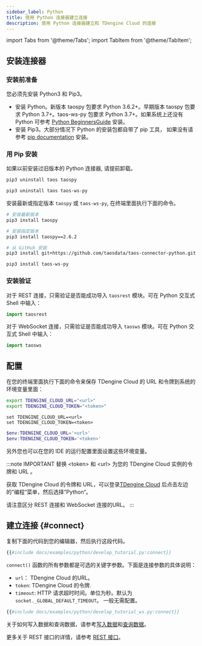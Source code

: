 ```yaml
---
sidebar_label: Python
title: 使用 Python 连接器建立连接
description: 使用 Python 连接器建立和 TDengine Cloud 的连接
---
```


<!-- exclude -->
import Tabs from '@theme/Tabs';
import TabItem from '@theme/TabItem';

<!-- exclude-end -->
## 安装连接器

### 安装前准备

您必须先安装 Python3 和 Pip3。
* 安装 Python。新版本 taospy 包要求 Python 3.6.2+。早期版本 taospy 包要求 Python 3.7+。taos-ws-py 包要求 Python 3.7+。如果系统上还没有 Python 可参考 [Python BeginnersGuide](https://wiki.python.org/moin/BeginnersGuide/Download) 安装。
* 安装 Pip3。大部分情况下 Python 的安装包都自带了 pip 工具， 如果没有请参考 [pip documentation](https://pypi.org/project/pip/) 安装。


### 用 Pip 安装
如果以前安装过旧版本的 Python 连接器, 请提前卸载。

<Tabs defaultValue="rest" groupID="package">
<TabItem value="rest" label="REST">

```bash
pip3 uninstall taos taospy
```
</TabItem>
<TabItem value="websocket" label="WebSocket">

```bash
pip3 uninstall taos taos-ws-py
```
</TabItem>
</Tabs>


安装最新或指定版本 `taospy` 或 `taos-ws-py`, 在终端里面执行下面的命令。

<Tabs defaultValue="rest" groupID="package">
<TabItem value="rest" label="REST">

```bash
# 安装最新版本
pip3 install taospy

# 安装指定版本
pip3 install taospy==2.6.2

# 从 GitHub 安装
pip3 install git+https://github.com/taosdata/taos-connector-python.git
```
</TabItem>
<TabItem value="websocket" label="WebSocket">

```bash
pip3 install taos-ws-py
```
</TabItem>
</Tabs>

### 安装验证
<Tabs defaultValue="rest" groupID="package">
<TabItem value="rest" label="REST">

对于 REST 连接，只需验证是否能成功导入 `taosrest` 模块。可在 Python 交互式 Shell 中输入：

```python
import taosrest
```
</TabItem>
<TabItem value="websocket" label="WebSocket">

对于 WebSocket 连接，只需验证是否能成功导入 `taosws` 模块。可在 Python 交互式 Shell 中输入：

```python
import taosws
```
</TabItem>
</Tabs>

## 配置

在您的终端里面执行下面的命令来保存 TDengine Cloud 的 URL 和令牌到系统的环境变量里面：

<Tabs defaultValue="bash">
<TabItem value="bash" label="Bash">

```bash
export TDENGINE_CLOUD_URL="<url>"
export TDENGINE_CLOUD_TOKEN="<token>"
```

</TabItem>
<TabItem value="cmd" label="CMD">

```shell
set TDENGINE_CLOUD_URL=<url>
set TDENGINE_CLOUD_TOKEN=<token>
```

</TabItem>
<TabItem value="powershell" label="Powershell">

```powershell
$env:TDENGINE_CLOUD_URL='<url>'
$env:TDENGINE_CLOUD_TOKEN='<token>'
```

</TabItem>
</Tabs>

另外您也可以在您的 IDE 的运行配置里面设置这些环境变量。

<!-- exclude -->
:::note IMPORTANT
替换 \<token> 和 \<url> 为您的 TDengine Cloud 实例的令牌和 URL 。

获取 TDengine Cloud 的令牌和 URL，可以登录[TDengine Cloud](https://cloud.taosdata.com) 后点击左边的”编程“菜单，然后选择”Python“。

请注意区分 REST 连接和  WebSocket 连接的URL。
:::
<!-- exclude-end -->

## 建立连接  {#connect}

复制下面的代码到您的编辑器，然后执行这段代码。

<Tabs defaultValue="rest" groupID="package">
<TabItem value="rest" label="REST">

```python
{{#include docs/examples/python/develop_tutorial.py:connect}}
```

`connect()` 函数的所有参数都是可选的关键字参数。下面是连接参数的具体说明：

- `url`： TDengine Cloud 的URL。
- `token`: TDengine Cloud 的令牌.
- `timeout`: HTTP 请求超时时间。单位为秒。默认为 `socket._GLOBAL_DEFAULT_TIMEOUT`。 一般无需配置。

</TabItem>
<TabItem value="websocket" label="WebSocket">

```python
{{#include docs/examples/python/develop_tutorial_ws.py:connect}}
```

</TabItem>
</Tabs>

关于如何写入数据和查询数据，请参考[写入数据](https://docs.taosdata.com/cloud/programming/insert)和[查询数据](https://docs.taosdata.com/cloud/programming/query)。

更多关于 REST 接口的详情，请参考 [REST 接口](https://docs.taosdata.com/cloud/programming/client-libraries/rest-api/)。